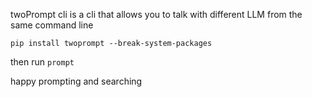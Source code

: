 twoPrompt cli is a cli that allows you to talk with different LLM from the same command line

```pip install twoprompt --break-system-packages```

then run ```prompt```


happy prompting and searching